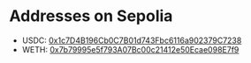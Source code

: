# Addresses on Sepolia

- USDC: [0x1c7D4B196Cb0C7B01d743Fbc6116a902379C7238](https://sepolia.etherscan.io/address/0x1c7D4B196Cb0C7B01d743Fbc6116a902379C7238)
- WETH: [0x7b79995e5f793A07Bc00c21412e50Ecae098E7f9](https://sepolia.etherscan.io/token/0x7b79995e5f793A07Bc00c21412e50Ecae098E7f9)
